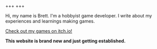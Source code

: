 +++
+++

Hi, my name is Brett. I'm a hobbyist game developer. I write about my experiences and learnings making games.

[Check out my games on itch.io!](https://brettchalupa.itch.io)

**This website is brand new and just getting established.**
